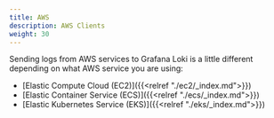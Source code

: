 ```yaml
---
title: AWS
description: AWS Clients
weight: 30
---
```


Sending logs from AWS services to Grafana Loki is a little different depending on what AWS service you are using:

* [Elastic Compute Cloud (EC2)]({{<relref "./ec2/_index.md">}})
* [Elastic Container Service (ECS)]({{<relref "./ecs/_index.md">}})
* [Elastic Kubernetes Service (EKS)]({{<relref "./eks/_index.md">}})
